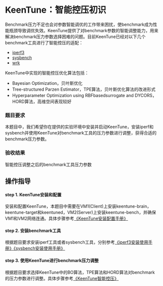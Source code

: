 # KeenTune：智能控压初识
Benchmark压力不足也会对参数智能调优的工作带来困扰，使benchmark成为性能瓶颈导致调优失效。KeenTune提供了对benchmark参数的智能调整能力，用来解决benchmark压力参数选择困难的问题。目前KeenTune已经对以下几个benchmark工具进行了智能控压的适配：
+ [iperf3](../../daemon/examples/benchmark/iperf/iperf.py)
+ [sysbench](../../daemon/examples/benchmark/sysbench/sysbench_mysql_read_write.py)
+ [wrk](../../daemon/examples/benchmark/wrk/ack_nginx_http_long_base.py)

KeenTune中实现的智能控压优化算法包括：
+ Bayesian Optimization，贝叶斯优化
+ Tree-structured Parzen Estimator，TPE算法，贝叶斯优化算法的改进形式
+ Hyperparameter Optimization using RBFbasedsurrogate and DYCORS，HORD算法，高维空间表现较好

### 题目要求
本题目中，我们希望你在提供的实验环境中安装并启动KeenTune，安装iperf和sysbench并使用KeenTune对benchmark工具的压力参数进行调整，获得合适的benchmark压力参数。
### 验收结果
智能控压调整之后的benchmark工具压力参数

## 操作指导
#### step 1. KeenTune安装和配置
安装和配置KeenTune，本题目中需要在VM1(Client)上安装keentune-brain，keentune-target和keentuned，VM2(Server)上安装keentune-bench，并确保VM1和VM2网络连通。具体步骤参考[《KeenTune安装配置手册》](../install_cn.md)
#### step 2. 安装benchmark工具
根据题目要求安装iperf工具或者sysbench工具，分别参考[《iperf3安装使用手册》](../benchmark-tools/iperf3_cn.md)[《sysbench安装使用手册》](../benchmark-tools/sysbench_cn.md)
#### step 3. 使用KeenTune进行benchmark压力调整
根据题目要求选择KeenTune中的BO算法，TPE算法和HORD算法对benchmark的压力参数进行调整。具体步骤参考[《KeenTune智能控压》](../pressure_control_cn.md)
